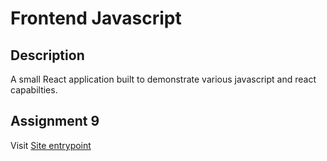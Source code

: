 # Frontend Javascript

## Description

A small React application built to demonstrate various javascript and react capabilties.

## Assignment 9
Visit [Site entrypoint](https://sunyam-lexicon-2024.github.io/frontend-javascript/)
